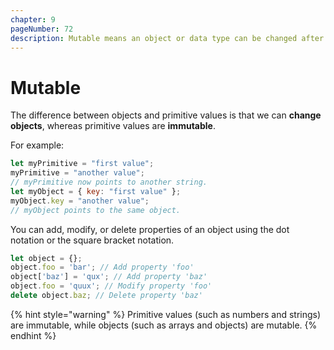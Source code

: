 ```yaml
---
chapter: 9
pageNumber: 72
description: Mutable means an object or data type can be changed after creation, while "immutable" means it cannot be changed. Mutable objects allow modifying their internal state, while immutable objects return new instances with changes, leaving the original unchanged.
---
```

# Mutable

The difference between objects and primitive values is that we can **change objects**, whereas primitive values are **immutable**.

For example:

```javascript
let myPrimitive = "first value";
myPrimitive = "another value";
// myPrimitive now points to another string.
let myObject = { key: "first value" };
myObject.key = "another value";
// myObject points to the same object.
```

You can add, modify, or delete properties of an object using the dot notation or the square bracket notation.

```javascript
let object = {};
object.foo = 'bar'; // Add property 'foo'
object['baz'] = 'qux'; // Add property 'baz'
object.foo = 'quux'; // Modify property 'foo'
delete object.baz; // Delete property 'baz'
```

{% hint style="warning" %}
Primitive values (such as numbers and strings) are immutable, while objects (such as arrays and objects) are mutable.
{% endhint %}
